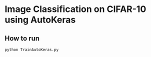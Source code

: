 # Image Classification on CIFAR-10 using AutoKeras 

## How to run

```
python TrainAutoKeras.py
```